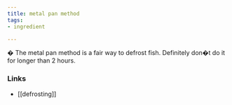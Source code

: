 ```yaml
---
title: metal pan method
tags:
- ingredient

---
```

� The metal pan method is a fair way to defrost fish. Definitely don�t do it for longer than 2 hours.

### Links

* [[defrosting]]

